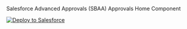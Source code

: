 Salesforce Advanced Approvals (SBAA) Approvals Home Component

<a href="https://githubsfdeploy.herokuapp.com?owner=errol-yatar&repo=sbaaapprovalscomponent&ref=main" target="_blank">
  <img alt="Deploy to Salesforce"
       src="https://raw.githubusercontent.com/afawcett/githubsfdeploy/master/deploy.png">
</a>
